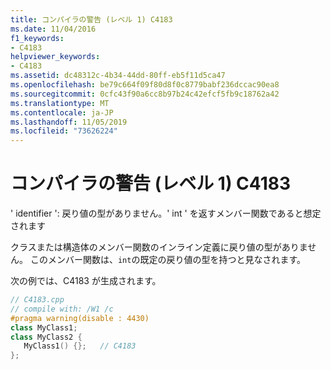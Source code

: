 ```yaml
---
title: コンパイラの警告 (レベル 1) C4183
ms.date: 11/04/2016
f1_keywords:
- C4183
helpviewer_keywords:
- C4183
ms.assetid: dc48312c-4b34-44dd-80ff-eb5f11d5ca47
ms.openlocfilehash: be79c664f09f80d8f0c8779babf236dccac90ea8
ms.sourcegitcommit: 0cfc43f90a6cc8b97b24c42efcf5fb9c18762a42
ms.translationtype: MT
ms.contentlocale: ja-JP
ms.lasthandoff: 11/05/2019
ms.locfileid: "73626224"
---
```

# <a name="compiler-warning-level-1-c4183"></a>コンパイラの警告 (レベル 1) C4183

' identifier ': 戻り値の型がありません。' int ' を返すメンバー関数であると想定されます

クラスまたは構造体のメンバー関数のインライン定義に戻り値の型がありません。 このメンバー関数は、`int`の既定の戻り値の型を持つと見なされます。

次の例では、C4183 が生成されます。

```cpp
// C4183.cpp
// compile with: /W1 /c
#pragma warning(disable : 4430)
class MyClass1;
class MyClass2 {
   MyClass1() {};   // C4183
};
```